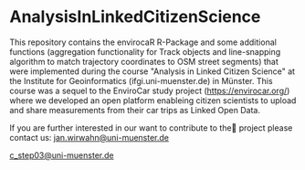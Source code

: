 AnalysisInLinkedCitizenScience
==============================
This repository contains the envirocaR R-Package and some additional functions (aggregation functionality for Track objects and line-snapping algorithm to match trajectory coordinates to OSM street segments) that were implemented during the course "Analysis in Linked Citizen Science" at the Institute for Geoinformatics (ifgi.uni-muenster.de) in Münster. This course was a sequel to the EnviroCar study project (https://envirocar.org/) where we developed an open platform enableing citizen scientists to upload and share measurements from their car trips as Linked Open Data. 

If you are further interested in our want to contribute to the project please contact us:
jan.wirwahn@uni-muenster.de

c_step03@uni-muenster.de
